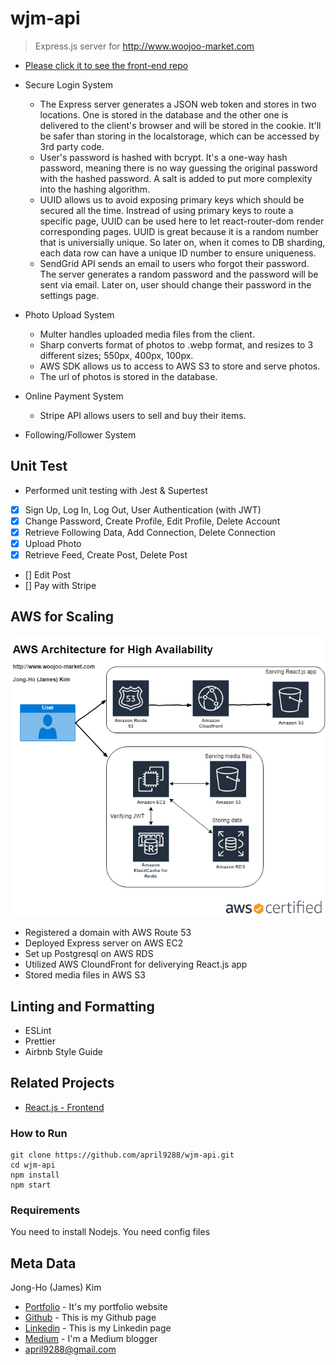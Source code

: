# wjm-api
> Express.js server for http://www.woojoo-market.com

- [Please click it to see the front-end repo](https://github.com/april9288/woojoo-market.com)

- Secure Login System
    - The Express server generates a JSON web token and stores in two locations. One is stored in the database and the other one is delivered to the client's browser and will be stored in the cookie. It'll be safer than storing in the localstorage, which can be accessed by 3rd party code.
    - User's password is hashed with bcrypt. It's a one-way hash password, meaning there is no way guessing the original password with the hashed password. A salt is added to put more complexity into the hashing algorithm. 
    - UUID allows us to avoid exposing primary keys which should be secured all the time. Instread of using primary keys to route a specific page, UUID can be used here to let react-router-dom render corresponding pages. UUID is great because it is a random number that is universially unique. So later on, when it comes to DB sharding, each data row can have a unique ID number to ensure uniqueness. 
    - SendGrid API sends an email to users who forgot their password. The server generates a random password and the password will be sent via email. Later on, user should change their password in the settings page.

- Photo Upload System
    - Multer handles uploaded media files from the client. 
    - Sharp converts format of photos to .webp format, and resizes to 3 different sizes; 550px, 400px, 100px.
    - AWS SDK allows us to access to AWS S3 to store and serve photos.
    - The url of photos is stored in the database.

- Online Payment System
    - Stripe API allows users to sell and buy their items.

- Following/Follower System


## Unit Test
- Performed unit testing with Jest & Supertest

- [x] Sign Up, Log In, Log Out, User Authentication (with JWT)
- [x] Change Password, Create Profile, Edit Profile, Delete Account
- [x] Retrieve Following Data, Add Connection, Delete Connection
- [x] Upload Photo
- [x] Retrieve Feed, Create Post, Delete Post
- [] Edit Post
- [] Pay with Stripe

## AWS for Scaling
![](aws.png)

- Registered a domain with AWS Route 53
- Deployed Express server on AWS EC2
- Set up Postgresql on AWS RDS
- Utilized AWS CloundFront for deliverying React.js app
- Stored media files in AWS S3

## Linting and Formatting
- ESLint
- Prettier
- Airbnb Style Guide

## Related Projects
- [React.js - Frontend](https://github.com/april9288/woojoo-market.com)

### How to Run
```
git clone https://github.com/april9288/wjm-api.git
cd wjm-api
npm install
npm start
```

### Requirements
You need to install Nodejs.
You need config files

## Meta Data
Jong-Ho (James) Kim

- [Portfolio](https://april9288.github.io/) - It's my portfolio website
- [Github](https://github.com/april9288) - This is my Github page
- [Linkedin](https://www.linkedin.com/in/james-kim-teamplayer/) - This is my Linkedin page
- [Medium](https://medium.com/@april9288) - I'm a Medium blogger
- april9288@gmail.com
